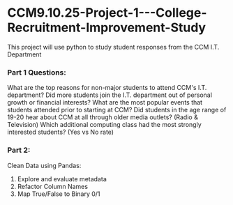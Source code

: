 # CCM9.10.25-Project-1---College-Recruitment-Improvement-Study
This project will use python to study student responses from the CCM I.T. Department

### Part 1 Questions:
What are the top reasons for non-major students to attend CCM's I.T. department?
Did more students join the I.T. department out of personal growth or financial interests?
What are the most popular events that students attended prior to starting at CCM?
Did students in the age range of 19-20 hear about CCM at all through older media outlets? (Radio & Television)
Which additional computing class had the most strongly interested students? (Yes vs No rate)

### Part 2:
Clean Data using Pandas:
1) Explore and evaluate metadata
2) Refactor Column Names
3) Map True/False to Binary 0/1
